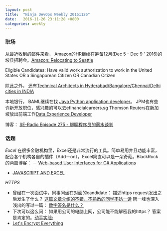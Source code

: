 ```yaml
---
layout: post
title:  "Ninja DevOps Weekly 20161126"
date:   2016-11-26 23:11:28 +0800
categories: weekly
---
```


### 职场
从最近收到的邮件来看， Amazon的HR继续在筹备12月(Dec 5 - Dec 9 ' 2016)的坡县招聘会。[Amazon: Relocating to Seattle](https://vimeo.com/81054758)

Eligible Candidates: Have valid work authorization to work in the United States OR a Singaporean Citizen OR Canadian Citizen

除此之外， 还有[Technical Architects in Hyderabad/Bangalore/Chennai/Delhi cities in INDIA](https://www.amazon.jobs/en/jobs/298061)

本地银行， BAML继续在找 [Java Python application developer](http://www.efinancialcareers.sg/jobs-Singapore-Singapore-Application_Developer_Java_Python.id01511040)。 
JPM也有些许新开放职位，感兴趣的可以去efinancialcareers.sg
Thomson Reuters在新加坡放出前端工作[Data Experience Developer](https://www.linkedin.com/jobs/view/222356630)

博客： [SE-Radio Episode 275 - 聊聊程序员的薪水谈判](http://www.se-radio.net/2016/11/se-radio-episode-275-josh-doody-on-salary-negotiation-for-software-engineers/)

### 话题
*Excel* 
在很多金融机构里，Excel还是非常流行的工具。简单易用并且功能丰富， 配合各个机构各自的插件（Add－on），Excel简直可以是一朵奇葩。BlackRock的两篇博客：
 － [Web-based User Interfaces for C# Applications](http://rockthecode.io/blog/web-based-user-interfaces-c-applications/)
  - [JAVASCRIPT AND EXCEL](http://rockthecode.io/blog/javascript-and-excel/)

*HTTPS*
 - 曾经在一次面试中，同事问坐在对面的candidate： 描述https request发出之后发生了什么？ 
 [这篇文章介绍的不错，不熟悉的同学不妨一读](http://robertheaton.com/2014/03/27/how-does-https-actually-work/)
阮一峰也深入浅出的写过一篇： [数字签名是什么？](http://www.ruanyifeng.com/blog/2011/08/what_is_a_digital_signature.html)
 - 下次可以这么问： 如果用公司的电脑上网，公司能不能解密我的https？  答案是肯定的。[动手实验:](http://nickfishman.com/post/50557873036/reverse-engineering-native-apps-by-intercepting-network)
 - [Let's Encrypt Everything](https://blog.codinghorror.com/lets-encrypt-everything/)


